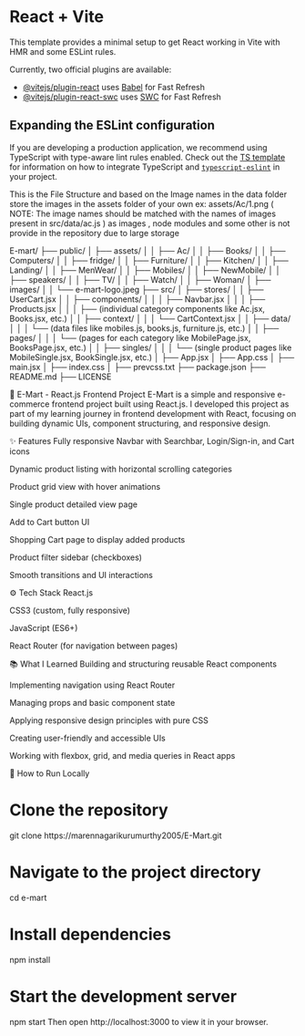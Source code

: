 # React + Vite

This template provides a minimal setup to get React working in Vite with HMR and some ESLint rules.

Currently, two official plugins are available:

- [@vitejs/plugin-react](https://github.com/vitejs/vite-plugin-react/blob/main/packages/plugin-react) uses [Babel](https://babeljs.io/) for Fast Refresh
- [@vitejs/plugin-react-swc](https://github.com/vitejs/vite-plugin-react/blob/main/packages/plugin-react-swc) uses [SWC](https://swc.rs/) for Fast Refresh

## Expanding the ESLint configuration

If you are developing a production application, we recommend using TypeScript with type-aware lint rules enabled. Check out the [TS template](https://github.com/vitejs/vite/tree/main/packages/create-vite/template-react-ts) for information on how to integrate TypeScript and [`typescript-eslint`](https://typescript-eslint.io) in your project.




This is the File Structure and based on the Image names in the data folder  store the images in the assets folder of your own ex: assets/Ac/1.png ( NOTE: The image names should be matched with the names of images present in src/data/ac.js  ) as images , node modules and some other  is not provide in the repository due to large storage


E-mart/
├── public/
│   ├── assets/
│   │   ├── Ac/
│   │   ├── Books/
│   │   ├── Computers/
│   │   ├── fridge/
│   │   ├── Furniture/
│   │   ├── Kitchen/
│   │   ├── Landing/
│   │   ├── MenWear/
│   │   ├── Mobiles/
│   │   ├── NewMobile/
│   │   ├── speakers/
│   │   ├── TV/
│   │   ├── Watch/
│   │   ├── Woman/
│   ├── images/
│   │   └── e-mart-logo.jpeg
├── src/
│   ├── stores/
│   │   ├── UserCart.jsx
│   │   ├── components/
│   │   │   ├── Navbar.jsx
│   │   │   ├── Products.jsx
│   │   │   ├── (individual category components like Ac.jsx, Books.jsx, etc.)
│   │   ├── context/
│   │   │   └── CartContext.jsx
│   │   ├── data/
│   │   │   └── (data files like mobiles.js, books.js, furniture.js, etc.)
│   │   ├── pages/
│   │   │   └── (pages for each category like MobilePage.jsx, BooksPage.jsx, etc.)
│   │   ├── singles/
│   │   │   └── (single product pages like MobileSingle.jsx, BookSingle.jsx, etc.)
│   ├── App.jsx
│   ├── App.css
│   ├── main.jsx
│   ├── index.css
│   ├── prevcss.txt
├── package.json
├── README.md
├── LICENSE


🛒 E-Mart - React.js Frontend Project
E-Mart is a simple and responsive e-commerce frontend project built using React.js.
I developed this project as part of my learning journey in frontend development with React, focusing on building dynamic UIs, component structuring, and responsive design.

✨ Features
Fully responsive Navbar with Searchbar, Login/Sign-in, and Cart icons

Dynamic product listing with horizontal scrolling categories

Product grid view with hover animations

Single product detailed view page

Add to Cart button UI

Shopping Cart page to display added products

Product filter sidebar (checkboxes)

Smooth transitions and UI interactions

⚙️ Tech Stack
React.js

CSS3 (custom, fully responsive)

JavaScript (ES6+)

React Router (for navigation between pages)

📚 What I Learned
Building and structuring reusable React components

Implementing navigation using React Router

Managing props and basic component state

Applying responsive design principles with pure CSS

Creating user-friendly and accessible UIs

Working with flexbox, grid, and media queries in React apps



🚀 How to Run Locally

# Clone the repository
git clone https://marennagarikurumurthy2005/E-Mart.git

# Navigate to the project directory
cd e-mart

# Install dependencies
npm install

# Start the development server
npm start
Then open http://localhost:3000 to view it in your browser.
